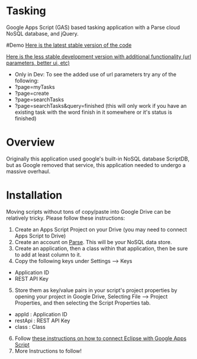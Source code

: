 # Tasking
Google Apps Script (GAS) based tasking application with a Parse cloud NoSQL database, and jQuery.

#Demo
[Here is the latest stable version of the code](https://script.google.com/macros/s/AKfycbzyVLq-EpbqWmYDdzUbMNPxMbXNPt3GjEL6WBcol4WAQRChDC8/exec)

[Here is the less stable development version with additional functionality (url parameters, better ui, etc)](https://script.google.com/macros/s/AKfycbzR8W2kx5v9aj_g2BzTtfePfjehYgNCDyCouDi-odUhxylba6IL/exec)

* Only in Dev: To see the added use of url parameters try any of the following:
 * ?page=myTasks
 * ?page=create
 * ?page=searchTasks
 * ?page=searchTasks&query=finished (this will only work if you have an existing task with the word finish in it somewhere or it's status is finished)

# Overview
Originally this application used google's built-in NoSQL database ScriptDB, but as Google removed that service, this application needed to undergo a massive overhaul.


# Installation
Moving scripts without tons of copy/paste into Google Drive can be relatively tricky. Please follow these instructions:

1. Create an Apps Script Project on your Drive (you may need to connect Apps Script to Drive)
2. Create an account on [Parse](https://www.parse.com/). This will be your NoSQL data store.
3. Create an application, then a class within that application, then be sure to add at least column to it.
4. Copy the following keys under Settings --> Keys
  * Application ID
  * REST API Key
5. Store them as key/value pairs in your script's project properties by opening your project in Google Drive, Selecting File --> Project Properties, and then selecting the Script Properties tab.
  * appId : Application ID
  * restApi : REST API Key
  * class : Class
6. Follow [these instructions on how to connect Eclipse with Google Apps Script](http://googledevelopers.blogspot.com/2013/10/total-eclipse-of-apps-script.html)
7. More Instructions to follow!
